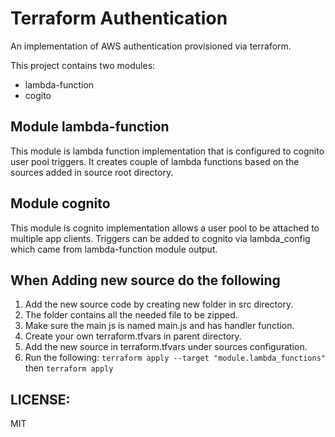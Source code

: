 # Terraform Authentication

An implementation of AWS authentication provisioned via terraform.

This project contains two modules:
- lambda-function
- cogito

## Module lambda-function 

This module is lambda function implementation that is configured to cognito user pool triggers.
It creates couple of lambda functions based on the sources added in source root directory.

## Module cognito

This module is cognito implementation allows a user pool to be attached to multiple app clients.
Triggers can be added to cognito via lambda_config which came from lambda-function module output.

## When Adding new source do the following

1. Add the new source code by creating new folder in src directory.
2. The folder contains all the needed file to be zipped. 
3. Make sure the main js is named main.js and has handler function.
4. Create your own terraform.tfvars in parent directory.
5. Add the new source in terraform.tfvars under sources configuration.
6. Run the following:
`
terraform apply --target "module.lambda_functions"
`
then
`
terraform apply
`

## LICENSE: 
MIT
